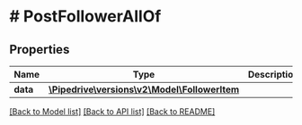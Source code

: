 # # PostFollowerAllOf

## Properties

Name | Type | Description | Notes
------------ | ------------- | ------------- | -------------
**data** | [**\Pipedrive\versions\v2\Model\FollowerItem**](.md) |  | [optional]

[[Back to Model list]](../README.md#documentation-for-models) [[Back to API list]](../README.md#documentation-for-api-endpoints) [[Back to README]](../README.md)
